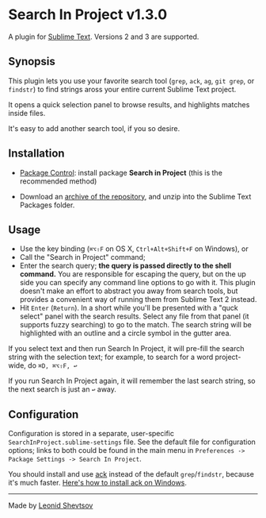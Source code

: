 # Search In Project v1.3.0

A plugin for [Sublime Text](http://www.sublimetext.com/). Versions 2 and 3 are supported.

## Synopsis

This plugin lets you use your favorite search tool (`grep`, `ack`, `ag`, `git grep`, or `findstr`) to find strings aross your entire current Sublime Text project.

It opens a quick selection panel to browse results, and highlights matches inside files.

It's easy to add another search tool, if you so desire.

## Installation

* [Package Control](http://sublime.wbond.net): install package **Search in Project** (this is the recommended method)

* Download an [archive of the repository](https://github.com/leonid-shevtsov/SearchInProject_SublimeText/archive/master.zip), and unzip into the Sublime Text Packages folder.

## Usage

* Use the key binding (`⌘⌥⇧F` on OS X, `Ctrl+Alt+Shift+F` on Windows), or
* Call the "Search in Project" command;
* Enter the search query; **the query is passed directly to the shell command.** You are responsible for escaping the query, but on the up side you can specify any command line options to go with it. This plugin doesn't make an effort to abstract you away from search tools, but provides a convenient way of running them from Sublime Text 2 instead.
* Hit `Enter` (`Return`). In a short while you'll be presented with a "quck select" panel with the search results. Select any file from that panel (it supports fuzzy searching) to go to the match. The search string will be highlighted with an outline and a circle symbol in the gutter area.

If you select text and then run Search In Project, it will pre-fill the search string with the selection text; for example, to search for a word project-wide, do `⌘D, ⌘⌥⇧F, ↩`

If you run Search In Project again, it will remember the last search string, so the next search is just an `↩` away.

## Configuration

Configuration is stored in a separate, user-specific `SearchInProject.sublime-settings` file. See the default file for configuration options; links to both could be
found in the main menu in `Preferences -> Package Settings -> Search In Project`.

You should install and use [ack](http://betterthangrep.com/) instead of the default `grep`/`findstr`, because it's much faster. [Here's how to install ack on Windows](http://stackoverflow.com/questions/1023710/how-can-i-install-and-use-ack-library-on-windows).

* * *

Made by [Leonid Shevtsov](http://leonid.shevtsov.me)
